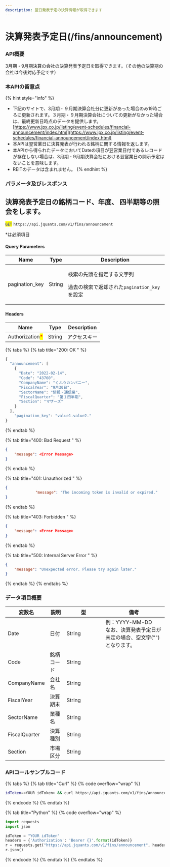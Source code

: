 ```yaml
---
description: 翌日発表予定の決算情報が取得できます
---
```


# 決算発表予定日(/fins/announcement)

### API概要

3月期・9月期決算の会社の決算発表予定日を取得できます。（その他の決算期の会社は今後対応予定です）

### 本APIの留意点

{% hint style="info" %}
* 下記のサイトで、3月期・９月期決算会社分に更新があった場合のみ19時ごろに更新されます。３月期・９月期決算会社についての更新がなかった場合は、最終更新日時点のデータを提供します。\
  [https://www.jpx.co.jp/listing/event-schedules/financial-announcement/index.html](https://www.jpx.co.jp/listing/event-schedules/financial-announcement/index.html)
* 本APIは翌営業日に決算発表が行われる銘柄に関する情報を返します。
* 本APIから得られたデータにおいてDateの項目が翌営業日付であるレコードが存在しない場合は、3月期・9月期決算会社における翌営業日の開示予定はないことを意味します。
* REITのデータは含まれません。
{% endhint %}

### パラメータ及びレスポンス

## 決算発表予定日の銘柄コード、年度、 四半期等の照会をします。

<mark style="color:blue;">`GET`</mark> `https://api.jquants.com/v1/fins/announcement`

\*は必須項目

#### Query Parameters

| Name            | Type   | Description                                                          |
| --------------- | ------ | -------------------------------------------------------------------- |
| pagination\_key | String | <p>検索の先頭を指定する文字列</p><p>過去の検索で返却された<code>pagination_key</code>を設定</p> |

#### Headers

| Name                                            | Type   | Description |
| ----------------------------------------------- | ------ | ----------- |
| Authorization<mark style="color:red;">\*</mark> | String | アクセスキー      |

{% tabs %}
{% tab title="200: OK " %}
```javascript
{
  "announcement": [
    {
      "Date": "2022-02-14",
      "Code": "43760",
      "CompanyName": "くふうカンパニー",
      "FiscalYear": "9月30日",
      "SectorName": "情報・通信業",
      "FiscalQuarter": "第１四半期",
      "Section": "マザーズ"
    }
  ],
    "pagination_key": "value1.value2."
}
```
{% endtab %}

{% tab title="400: Bad Request " %}
```json
{
    "message": <Error Message>
}
```
{% endtab %}

{% tab title="401: Unauthorized " %}
```json
{
　　　　　　　　"message": "The incoming token is invalid or expired."
}
```
{% endtab %}

{% tab title="403: Forbidden " %}
```json
{
    "message": <Error Message>
}
```
{% endtab %}

{% tab title="500: Internal Server Error " %}
```json
{
    "message": "Unexpected error. Please try again later."
}
```
{% endtab %}
{% endtabs %}

### データ項目概要

<table><thead><tr><th>変数名</th><th>説明</th><th width="107">型</th><th>備考</th></tr></thead><tbody><tr><td>Date</td><td>日付</td><td>String</td><td>例：YYYY-MM-DD<br>なお、決算発表予定日が未定の場合、空文字("")となります。</td></tr><tr><td>Code</td><td>銘柄コード</td><td>String</td><td></td></tr><tr><td>CompanyName</td><td>会社名</td><td>String</td><td></td></tr><tr><td>FiscalYear</td><td>決算期末</td><td>String</td><td></td></tr><tr><td>SectorName</td><td>業種名</td><td>String</td><td></td></tr><tr><td>FiscalQuarter</td><td>決算種別</td><td>String</td><td></td></tr><tr><td>Section</td><td>市場区分</td><td>String</td><td></td></tr></tbody></table>

### APIコールサンプルコード

{% tabs %}
{% tab title="Curl" %}
{% code overflow="wrap" %}
```bash
idToken=<YOUR idToken> && curl https://api.jquants.com/v1/fins/announcement -H "Authorization: Bearer $idToken" 
```
{% endcode %}
{% endtab %}

{% tab title="Python" %}
{% code overflow="wrap" %}
```python
import requests
import json

idToken = "YOUR idToken"
headers = {'Authorization': 'Bearer {}'.format(idToken)}
r = requests.get("https://api.jquants.com/v1/fins/announcement", headers=headers)
r.json()
```
{% endcode %}
{% endtab %}
{% endtabs %}
